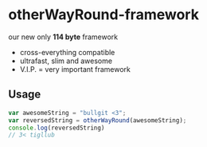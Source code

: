 # otherWayRound-framework

our new only **114 byte** framework

- cross-everything compatible
- ultrafast, slim and awesome
- V.I.P. = very important framework

## Usage

```javascript
var awesomeString = "bullgit <3";
var reversedString = otherWayRound(awesomeString);
console.log(reversedString)
// 3< tigllub
```
